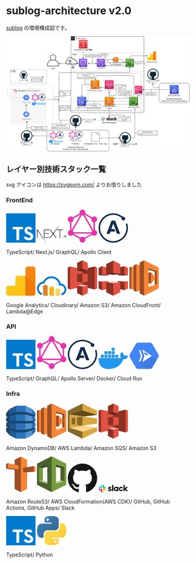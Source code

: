 # sublog-architecture v2.0

[sublog](https://github.com/fijixxx/sublog) の環境構成図です。

![v2.0環境構成図](sublog-architecture-v2.05.png)

## レイヤー別技術スタック一覧

svg アイコンは https://svgporn.com/ よりお借りしました

### **FrontEnd**

<div>
 <img src="assets/typescript-icon.svg" width="80">
 <img src="assets/nextjs.svg" width="80">
 <img src="assets/graphql.svg" width="80">
 <img src="assets/apollostack.svg" width="80">
</div>
 <p>TypeScript/ Next.js/ GraphQL/ Apollo Client</p>

<div>
 <img src="assets/google-analytics.svg" width="80">
 <img src="assets/cloudinary.svg" width="80">
 <img src="assets/aws-s3.svg" width="80">
 <img src="assets/aws-cloudfront.svg" width="80">
 <img src="assets/aws-lambda.svg" width="80">
</div>
 <p>Google Analytics/ Cloudinary/ Amazon S3/ Amazon CloudFront/ Lambda@Edge</p>

### **API**

<div>
 <img src="assets/typescript-icon.svg" width="80">
 <img src="assets/graphql.svg" width="80">
 <img src="assets/apollostack.svg" width="80">
 <img src="assets/docker-icon.svg" width="80">
 <img src="assets/google-cloud-run.svg" width="80">
</div>
 <p>TypeScript/ GraphQL/ Apollo Server/ Docker/ Cloud Run</p>

### **Infra**

<div>
 <img src="assets/aws-dynamodb.svg" width="80">
 <img src="assets/aws-lambda.svg" width="80">
 <img src="assets/aws-sqs.svg" width="80">
 <img src="assets/aws-s3.svg" width="80">
</div>
<p>Amazon DynamoDB/ AWS Lambda/ Amazon SQS/ Amazon S3</p>

<div>
 <img src="assets/aws-route53.svg" width="80">
 <img src="assets/aws-cloudformation.svg" width="80">
 <img src="assets/github-icon.svg" width="80">
 <img src="assets/slack.svg" width="80">
</div>
<p>Amazon Route53/ AWS CloudFormation(AWS CDK)/ GitHub, GitHub Actions, GitHub Apps/ Slack</p>

<div>
 <img src="assets/typescript-icon.svg" width="80">
 <img src="assets/python.svg" width="80">
</div>
<p>TypeScript/ Python</p>
